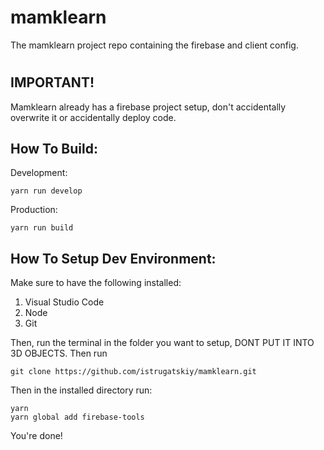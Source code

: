 # mamklearn

The mamklearn project repo containing the firebase and client config.

#

## IMPORTANT!

Mamklearn already has a firebase project setup, don't accidentally overwrite it
or accidentally deploy code.

## How To Build:

Development:

```
yarn run develop
```

Production:

```
yarn run build
```

## How To Setup Dev Environment:

Make sure to have the following installed:

1. Visual Studio Code
2. Node
3. Git

Then, run the terminal in the folder you want to setup, DONT PUT IT INTO 3D OBJECTS.
Then run

```
git clone https://github.com/istrugatskiy/mamklearn.git
```

Then in the installed directory run:

```
yarn
yarn global add firebase-tools
```

You're done!
